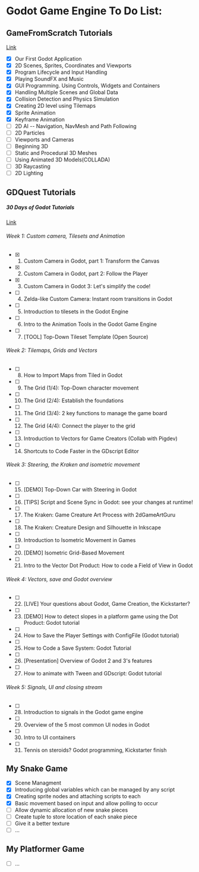 # Godot Game Engine To Do List:

## GameFromScratch Tutorials
[Link](http://www.gamefromscratch.com/page/Godot-Game-Engine-tutorial-series.aspx)

- [x] Our First Godot Application
- [x] 2D Scenes, Sprites, Coordinates and Viewports
- [x] Program Lifecycle and Input Handling
- [x] Playing SoundFX and Music
- [x] GUI Programming. Using Controls, Widgets and Containers
- [x] Handling Multiple Scenes and Global Data
- [x] Collision Detection and Physics Simulation
- [x] Creating 2D level using Tilemaps
- [x] Sprite Animation
- [x] Keyframe Animation
- [ ] 2D AI -- Navigation, NavMesh and Path Following
- [ ] 2D Particles
- [ ] Viewports and Cameras
- [ ] Beginning 3D
- [ ] Static and Procedural 3D Meshes
- [ ] Using Animated 3D Models(COLLADA)
- [ ] 3D Raycasting
- [ ] 2D Lighting

## GDQuest Tutorials
##### 30 Days of Godot Tutorials
[Link](http://gdquest.com/tutorial/game-design/godot/30-days-free-game-creation-tutorial/)

###### Week 1: Custom camera, Tilesets and Animation
- [x] 1. Custom Camera in Godot, part 1: Transform the Canvas
- [x] 2. Custom Camera in Godot, part 2: Follow the Player
- [x] 3. Custom Camera in Godot 3: Let's simplify the code!
- [ ] 4. Zelda-like Custom Camera: Instant room transitions in Godot
- [ ] 5. Introduction to tilesets in the Godot Engine
- [ ] 6. Intro to the Animation Tools in the Godot Game Engine
- [ ] 7. [TOOL] Top-Down Tileset Template (Open Source)
###### Week 2: Tilemaps, Grids and Vectors
- [ ] 8. How to Import Maps from Tiled in Godot
- [ ] 9. The Grid (1/4): Top-Down character movement
- [ ] 10. The Grid (2/4): Establish the foundations
- [ ] 11. The Grid (3/4): 2 key functions to manage the game board
- [ ] 12. The Grid (4/4): Connect the player to the grid
- [ ] 13. Introduction to Vectors for Game Creators (Collab with Pigdev)
- [ ] 14. Shortcuts to Code Faster in the GDscript Editor
###### Week 3: Steering, the Kraken and isometric movement
- [ ] 15. [DEMO] Top-Down Car with Steering in Godot
- [ ] 16. [TIPS] Script and Scene Sync in Godot: see your changes at runtime!
- [ ] 17. The Kraken: Game Creature Art Process with 2dGameArtGuru
- [ ] 18. The Kraken: Creature Design and Silhouette in Inkscape
- [ ] 19. Introduction to Isometric Movement in Games
- [ ] 20. [DEMO] Isometric Grid-Based Movement
- [ ] 21. Intro to the Vector Dot Product: How to code a Field of View in Godot
###### Week 4: Vectors, save and Godot overview
- [ ] 22. [LIVE] Your questions about Godot, Game Creation, the Kickstarter?
- [ ] 23. [DEMO] How to detect slopes in a platform game using the Dot Product: Godot tutorial
- [ ] 24. How to Save the Player Settings with ConfigFile (Godot tutorial)
- [ ] 25. How to Code a Save System: Godot Tutorial
- [ ] 26. [Presentation] Overview of Godot 2 and 3's features
- [ ] 27. How to animate with Tween and GDscript: Godot tutorial
###### Week 5: Signals, UI and closing stream
- [ ] 28. Introduction to signals in the Godot game engine
- [ ] 29. Overview of the 5 most common UI nodes in Godot
- [ ] 30. Intro to UI containers
- [ ] 31. Tennis on steroids? Godot programming, Kickstarter finish

## My Snake Game
- [X] Scene Managment
- [x] Introducing global variables which can be managed by any script 
- [x] Creating sprite nodes and attaching scripts to each
- [x] Basic movement based on input and allow polling to occur
- [ ] Allow dynamic allocation of new snake pieces
- [ ] Create tuple to store location of each snake piece
- [ ] Give it a better texture
- [ ] ...
## My Platformer Game
- [ ] ...



